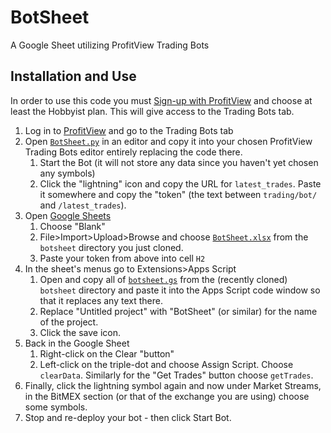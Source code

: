 # BotSheet

A Google Sheet utilizing ProfitView Trading Bots

## Installation and Use

In order to use this code you must [Sign-up with ProfitView](https://profitview.net/register) and choose at least the Hobbyist plan.  This will give access to the Trading Bots tab.

1. Log in to [ProfitView](https://profitview.net) and go to the Trading Bots tab
2. Open [`BotSheet.py`](BotSheet.py) in an editor and copy it into your chosen ProfitView Trading Bots editor entirely replacing the code there.
   1. Start the Bot (it will not store any data since you haven't yet chosen any symbols)
   2. Click the "lightning" icon and copy the URL for `latest_trades`. Paste it somewhere and copy the "token" (the text between `trading/bot/` and `/latest_trades`).
3. Open [Google Sheets](https://docs.google.com/spreadsheets/)
   1. Choose "Blank"
   2. File>Import>Upload>Browse and choose [`BotSheet.xlsx`](BotSheet.xlsx) from the `botsheet` directory you just cloned.
   3. Paste your token from above into cell `H2`
4. In the sheet's menus go to Extensions>Apps Script
   1. Open and copy all of [`botsheet.gs`](botsheet.gs) from the (recently cloned) `botsheet` directory and paste it into the Apps Script code window so that it replaces any text there.
   2. Replace "Untitled project" with "BotSheet" (or similar) for the name of the project.
   3. Click the save icon.
5. Back in the Google Sheet
   1. Right-click on the Clear "button" 
   2. Left-click on the triple-dot and choose Assign Script.  Choose `clearData`.  Similarly for the "Get Trades" button choose `getTrades`.
6. Finally, click the lightning symbol again and now under Market Streams, in the BitMEX section (or that of the exchange you are using) choose some symbols.
7. Stop and re-deploy your bot - then click Start Bot.